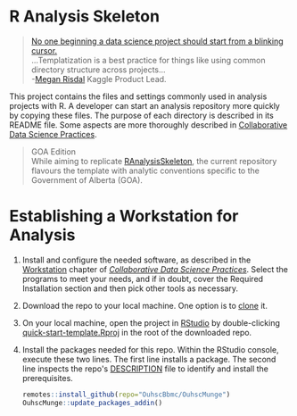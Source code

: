 # R Analysis Skeleton

> [No one beginning a data science project should start from a blinking cursor.](https://towardsdatascience.com/better-collaborative-data-science-d2006b9c0d39) <br/>...Templatization is a best practice for things like using common directory structure across projects...<br/> -[Megan Risdal](https://towardsdatascience.com/@meganrisdal) Kaggle Product Lead.

This project contains the files and settings commonly used in analysis projects with R. A developer can start an analysis repository more quickly by copying these files. The purpose of each directory is described in its README file. Some aspects are more thoroughly described in [Collaborative Data Science Practices](https://ouhscbbmc.github.io/data-science-practices-1/).

> GOA Edition <br/> While aiming to replicate [RAnalysisSkeleton](https://github.com/wibeasley/RAnalysisSkeleton), the current repository flavours the template with analytic conventions specific to the Government of Alberta (GOA).

# Establishing a Workstation for Analysis

1.  Install and configure the needed software, as described in the [Workstation](https://ouhscbbmc.github.io/data-science-practices-1/workstation.html) chapter of [*Collaborative Data Science Practices*](https://ouhscbbmc.github.io/data-science-practices-1/). Select the programs to meet your needs, and if in doubt, cover the Required Installation section and then pick other tools as necessary.

2.  Download the repo to your local machine. One option is to [clone](https://docs.github.com/en/free-pro-team@latest/github/creating-cloning-and-archiving-repositories/cloning-a-repository) it.

3.  On your local machine, open the project in [RStudio](https://rstudio.com/products/rstudio/) by double-clicking [quick-start-template.Rproj](quick-start-template.Rproj) in the root of the downloaded repo.

4.  Install the packages needed for this repo. Within the RStudio console, execute these two lines. The first line installs a package. The second line inspects the repo's [DESCRIPTION](DESCRIPTION) file to identify and install the prerequisites.

    ``` r
    remotes::install_github(repo="OuhscBbmc/OuhscMunge")
    OuhscMunge::update_packages_addin()
    ```
